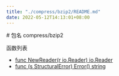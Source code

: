 ```yaml
---
title: "./compress/bzip2/README.md"
date: 2022-05-12T14:13:01+08:00
---
```

﻿# 包名 compress/bzip2

函数列表

- [func NewReader(r io.Reader) io.Reader](NewReader.md)
- [func (s StructuralError) Error() string](StructuralError.Error.md)